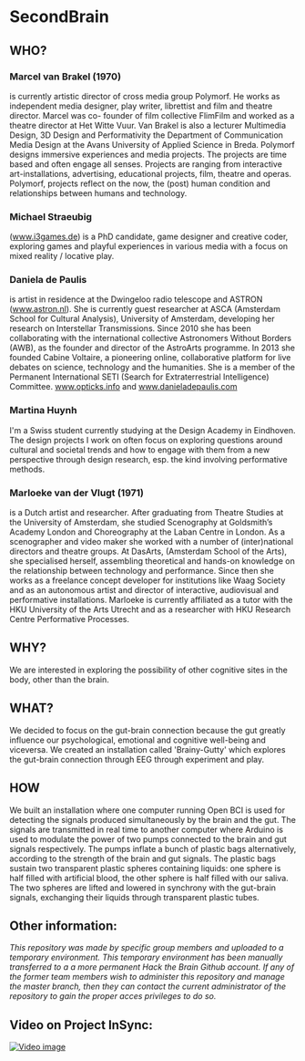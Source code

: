# SecondBrain

## WHO?

### Marcel van Brakel (1970) 
is currently artistic director of cross media group Polymorf. He works as independent media designer, play writer, librettist and film and  theatre director. Marcel was co- founder of film collective FlimFilm and worked as a theatre director at Het Witte Vuur.
Van Brakel is also a lecturer Multimedia Design, 3D Design and Performativity the Department of Communication Media Design at the Avans University of Applied Science in Breda.
Polymorf designs immersive experiences and media projects. The projects are time based and often engage all senses. Projects are ranging from interactive art-installations, advertising, educational projects, film, theatre and operas. Polymorf, projects reflect on the now, the (post) human condition and relationships between humans and technology.

### Michael Straeubig 
(www.i3games.de) is a PhD candidate, game designer and creative coder, exploring games and playful experiences in various media with a focus on mixed reality / locative play.

### Daniela de Paulis 
is artist in residence at the Dwingeloo radio telescope and ASTRON (www.astron.nl). She is currently guest researcher  at ASCA (Amsterdam School for Cultural Analysis), University of Amsterdam, developing her research on Interstellar Transmissions. Since 2010 she has been collaborating with the international collective Astronomers Without Borders (AWB), as the founder and director of the AstroArts programme. In 2013 she founded Cabine Voltaire, a pioneering online, collaborative platform for live debates on science, technology and the humanities. She is a member of the Permanent International SETI (Search for Extraterrestrial Intelligence) Committee. www.opticks.info and www.danieladepaulis.com

### Martina Huynh
I'm a Swiss student currently studying at the Design Academy in Eindhoven.
The design projects I work on often focus on exploring questions around cultural and societal trends and how to engage with them from a new perspective through design research, esp. the kind involving performative methods.

### Marloeke van der Vlugt (1971) 
is a Dutch artist and researcher. After graduating from Theatre Studies at the University of Amsterdam, she studied Scenography at Goldsmith’s Academy London and  Choreography at the Laban Centre in London. As a scenographer and video maker she worked with a number of (inter)national directors and theatre groups. At DasArts, (Amsterdam School of the Arts), she specialised herself, assembling theoretical and hands-on knowledge on the relationship between technology and performance. Since then she works as a freelance concept developer for institutions like Waag Society and as an autonomous artist and director of interactive, audiovisual and performative installations. Marloeke is currently affiliated as a tutor with the HKU University of the Arts Utrecht and as a researcher with HKU Research Centre Performative Processes. 

## WHY?

We are interested in exploring the possibility of other cognitive sites in the body, other than the brain. 

## WHAT?

We decided to focus on the gut-brain connection because the gut greatly influence our psychological, emotional and cognitive well-being and viceversa. 
We created an installation called 'Brainy-Gutty' which explores the gut-brain connection through EEG through experiment and play.

## HOW

We built an installation where one computer running Open BCI is used for detecting the signals produced simultaneously by the brain and the gut. The signals are transmitted in real time to another computer where Arduino is used to modulate the power of two pumps connected to the brain and gut signals respectively. The pumps inflate a bunch of plastic bags alternatively, according to the strength of the brain and gut signals. The plastic bags sustain two transparent plastic spheres containing liquids: one sphere is half filled with artificial blood, the other sphere is half filled with our saliva. The two spheres are lifted and lowered in synchrony with the gut-brain signals, exchanging their liquids through transparent plastic tubes.

## Other information:
*This repository was made by specific group members and uploaded to a temporary environment. This temporary environment has been manually transferred to a a more permanent Hack the Brain Github account. If any of the former team members wish to administer this repository and manage the master branch, then they can contact the current administrator of the repository to gain the proper acces privileges to do so.*

## Video on Project InSync:
[![Video image](http://handledmovie.com/get/player01.gif)](https://vimeo.com/177943248)
